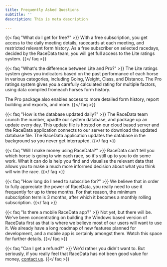 ```yaml
---
title: Frequently Asked Questions
subtitle: ''
description: This is meta description

---
```

{{< faq "What do I get for free?" >}} With a free subscription, you get access to the daily meeting details, racecards at each meeting, and restricted relevant form history. As a free subscriber on selected racedays, decided by the RaceData team, you will get full access to the Lite ratings system. {{</ faq >}}

{{< faq "What's the difference between Lite and Pro?" >}} The Lite ratings system gives you indicators based on the past performance of each horse in various categories, including Going, Weight, Class, and Distance. The Pro ratings system gives you a carefully calculated rating for multiple factors, using data compiled fromeach horses form history.

The Pro package also enables access to more detailed form history, report building and exports, and more. {{</ faq >}}

{{< faq "How is the database updated daily?" >}} The RaceData team crunch the number, upadte our system database, and package up an update every day. This update file is hosted on our cloud based server and the RaceData application connects to our server to download the updated database file. The RaceData application updates the database in the background so you never get interrupted.  {{</ faq >}}

{{< faq "Will I make money using RaceData?" >}} RaceData can't tell you which horse is going to win each race, so it's still up to you to do some work. What it can do is help you find and visualise the relevant data that allows you to make a much more informed decision about what you think will win the race.  {{</ faq >}}

{{< faq "How long do I need to subscribe for?" >}} We believe that in order to fully appreciate the power of RaceData, you really need to use it frequently for up to three months. For that reason, the minimum subscription term is 3 months, after which it becomes a monthly rolling subscription. {{</ faq >}}

{{< faq "Is there a mobile RaceData app?" >}} Not yet, but there will be. We've been concentrating on building the Windows based version of RaceData first as that is where we believe most of our users will want to use it. We already have a long roadmap of new features planned for development, and a mobile app is certainly amongst them. Watch this space for further details. {{</ faq >}}

{{< faq "Can I get a refund?" >}} We'd rather you didn't want to. But seriously, if you really feel that RaceData has not been good value for money, [contact us](contact). {{</ faq >}}
